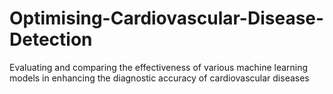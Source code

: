 # Optimising-Cardiovascular-Disease-Detection
 Evaluating and comparing the effectiveness of various machine learning models in enhancing the diagnostic accuracy of cardiovascular diseases
